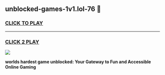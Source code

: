 
## unblocked-games-1v1.lol-76 👋
<h3>
<a href="https://premium.freeplayer.one?title=unblocked-games-1v1.lol-76&ref=14F">CLICK TO PLAY</a></h3>
<hr>

<h3>
<a href="https://premium.freeplayer.one?title=unblocked-games-1v1.lol-76&ref=14F">CLICK 2 PLAY</a>
  
</h3>

<a href="https://premium.freeplayer.one?title=unblocked-games-1v1.lol-76&ref=12F/"><img src="https://clearcache.store/games.png"></a>


**worlds hardest game unblocked: Your Gateway to Fun and Accessible Online Gaming**
